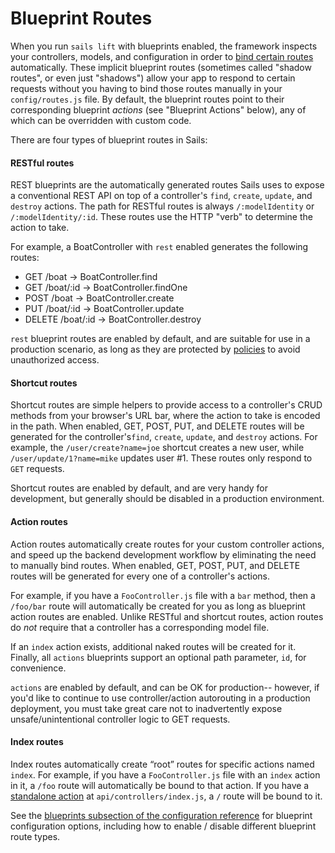 # Blueprint Routes

When you run `sails lift` with blueprints enabled, the framework inspects your controllers, models, and configuration in order to [bind certain routes](http://sailsjs.org/documentation/concepts/Routes) automatically. These implicit blueprint routes (sometimes called "shadow routes", or even just "shadows") allow your app to respond to certain requests without you having to bind those routes manually in your `config/routes.js` file.  By default, the blueprint routes point to their corresponding blueprint *actions* (see "Blueprint Actions" below), any of which can be overridden with custom code.

There are four types of blueprint routes in Sails:

#### RESTful routes
REST blueprints are the automatically generated routes Sails uses to expose a conventional REST API on top of a controller's `find`, `create`, `update`, and `destroy` actions. The path for RESTful routes is always `/:modelIdentity` or `/:modelIdentity/:id`.  These routes use the HTTP "verb" to determine the action to take. 

For example, a BoatController with `rest` enabled generates the following routes:

+ GET /boat -> BoatController.find         
+ GET /boat/:id -> BoatController.findOne  
+ POST /boat -> BoatController.create      
+ PUT /boat/:id -> BoatController.update   
+ DELETE /boat/:id -> BoatController.destroy

`rest` blueprint routes are enabled by default, and are suitable for use in a production scenario, as long as they are protected by [policies](http://sailsjs.org/documentation/concepts/Policies) to avoid unauthorized access.

#### Shortcut routes
Shortcut routes are simple helpers to provide access to a controller's CRUD methods from your browser's URL bar, where the action to take is encoded in the path.  When enabled, GET, POST, PUT, and DELETE routes will be generated for the controller's`find`, `create`, `update`, and `destroy` actions.  For example, the `/user/create?name=joe` shortcut creates a new user, while `/user/update/1?name=mike` updates user #1. These routes only respond to `GET` requests.  

Shortcut routes are enabled by default, and are very handy for development, but generally should be disabled in a production environment.

#### Action routes

Action routes automatically create routes for your custom controller actions, and speed up the backend development workflow by eliminating the need to manually bind routes. When enabled, GET, POST, PUT, and DELETE routes will be generated for every one of a controller's actions.

For example, if you have a `FooController.js` file with a `bar` method, then a `/foo/bar` route will automatically be created for you as long as blueprint action routes are enabled.  Unlike RESTful and shortcut routes, action routes do *not* require that a controller has a corresponding model file.

If an `index` action exists, additional naked routes will be created for it. Finally, all `actions` blueprints support an optional path parameter, `id`, for convenience.  

`actions` are enabled by default, and can be OK for production-- however, if you'd like to continue to use controller/action autorouting in a production deployment, you must take great care not to inadvertently expose unsafe/unintentional controller logic to GET requests.  
#### Index routes

Index routes automatically create &ldquo;root&rdquo; routes for specific actions named `index`.  For example, if you have a `FooController.js` file with an `index` action in it, a `/foo` route will automatically be bound to that action.  If you have a [standalone action](http://sailsjs.com/documentation/concepts/actions-and-controllers#?standalone-actions) at `api/controllers/index.js`, a `/` route will be bound to it.

See the [blueprints subsection of the configuration reference](http://sailsjs.org/documentation/reference/sails.config/sails.config.blueprints.html) for blueprint configuration options, including how to enable / disable different blueprint route types.

<docmeta name="displayName" value="Blueprint Routes">
